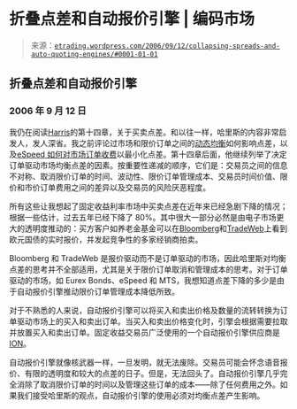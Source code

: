 <!--yml

类别：未分类

日期：2024 年 05 月 12 日 19:50:28

-->

# 折叠点差和自动报价引擎 | 编码市场

> 来源：[`etrading.wordpress.com/2006/09/12/collapsing-spreads-and-auto-quoting-engines/#0001-01-01`](https://etrading.wordpress.com/2006/09/12/collapsing-spreads-and-auto-quoting-engines/#0001-01-01)

## 折叠点差和自动报价引擎

### 2006 年 9 月 12 日

我仍在阅读[Harris](http://www.tradingandexchanges.com)的第十四章，关于买卖点差。和以往一样，哈里斯的内容非常启发人，发人深省。我之前评论过市场和限价订单之间的[动态均衡](https://etrading.wordpress.com/2006/09/07/market-orders-and-limit-orders/)如何影响点差，以及[eSpeed 如何对市场订单收费](https://etrading.wordpress.com/2006/09/08/espeed-market-orders/)以最小化点差。第十四章后面，他继续列举了决定订单驱动市场均衡点差的因素。按重要性递减的顺序，它们是：交易员之间的信息不对称、取消限价订单的时间、波动性、限价订单管理成本、交易员时间价值、限价和市价订单费用之间的差异以及交易员的风险厌恶程度。

所有这些让我想起了固定收益利率市场中买卖点差在近年来已经急剧下降的情况；根据一些估计，过去五年已经下降了 80%。其中很大一部分必然是由电子市场更大的透明度推动的：买方客户如养老金基金可以在[Bloomberg](http://www.bloomberg.com)和[TradeWeb](http://www.tradeweb.com)上看到欧元国债的实时报价，并发起竞争性的多家经销商拍卖。

Bloomberg 和 TradeWeb 是报价驱动而不是订单驱动的市场，因此哈里斯对均衡点差的思考并不全部适用，尤其是关于限价订单取消和管理成本的思考。对于订单驱动的市场，如 Eurex Bonds、eSpeed 和 MTS，我想知道点差下降的多少是由于自动报价引擎推动限价订单管理成本降低所致。

对于不熟悉的人来说，自动报价引擎可以将买入和卖出价格及数量的流转转换为订单驱动市场上的买入和卖出订单。当买入和卖出价格变化时，引擎会根据需要拉取并放置买入和卖出订单。固定收益交易员广泛使用的一个自动报价引擎供应商是[ION](http://www.iontrading.com/)。

自动报价引擎就像核武器一样，一旦发明，就无法废除。交易员可能会怀念语音报价、有限的透明度和较大的点差的日子。但是，无法回头了。自动报价引擎几乎完全消除了取消限价订单的时间以及管理这些订单的成本——除了任何费用之外。如果我们接受哈里斯的观点，自动报价引擎的使用必须对均衡点差产生影响。
